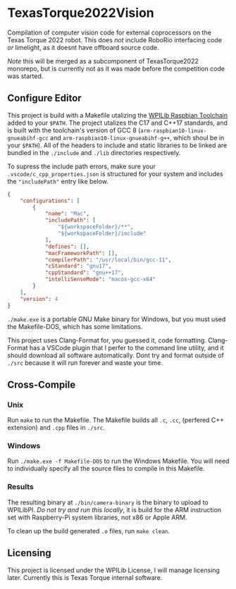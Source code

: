 # TexasTorque2022Vision

Compilation of computer vision code for external
coprocessors on the Texas Torque 2022 robot. This
does *not* include RoboRio interfacing code *or*
limelight, as it doesnt have offboard source code.

*Note* this will be merged as a subcomponent of
TexasTorque2022 monorepo, but is currently not as
it was made before the competition code was started.

## Configure Editor

This project is build with a Makefile utalizing the
[WPILib Raspbian Toolchain](https://github.com/wpilibsuite/raspbian-toolchain/releases)
added to your `$PATH`. The project utalizes the C17
and C++17 standards, and is built with the toolchain's
version of GCC 8 (`arm-raspbian10-linux-gnueabihf-gcc`
and `arm-raspbian10-linux-gnueabihf-g++`, which shoul
be in your `$PATH`). All of the headers to include
and static libraries to be linked are bundled in the
`./include` and `./lib` directories respectively.

To supress the include path errors, make sure your
`.vscode/c_cpp_properties.json` is structured for
your system and includes the `"includePath"` entry
like below.

```json
{
    "configurations": [
        {
            "name": "Mac",
            "includePath": [
                "${workspaceFolder}/**",
                "${workspaceFolder}/include"
            ],
            "defines": [],
            "macFrameworkPath": [],
            "compilerPath": "/usr/local/bin/gcc-11",
            "cStandard": "gnu17",
            "cppStandard": "gnu++17",
            "intelliSenseMode": "macos-gcc-x64"
        }
    ],
    "version": 4
}
```

`./make.exe` is a portable GNU Make binary for Windows, 
but you must used the Makefile-DOS, which has some limitations.

This project uses Clang-Format for, you guessed it,
code formatting. Clang-Format has a VSCode plugin
that I perfer to the command line utility, and it
should download all software automatically. Dont
try and format outside of `./src` because it will
run forever and waste your time.

## Cross-Compile

### Unix

Run `make` to run the Makefile. The Makefile builds
all `.c`, `.cc`, (perfered C++ extension) and `.cpp`
files in `./src`.

### Windows

Run `./make.exe -f Makefile-DOS` to run the Windows Makefile.
You will need to individually specify all the source files
to compile in this Makefile.

### Results

The resulting binary at `./bin/camera-binary` is the
binary to upload to WPILibPI. *Do not try and run this
locally*, it is build for the ARM instruction set with
Raspberry-Pi system libraries, not x86 or Apple ARM.

To clean up the build generated `.o` files, run `make clean`.

## Licensing

This project is licensed under the WPILib License, I
will manage licensing later. Currently this is Texas
Torque internal software.
